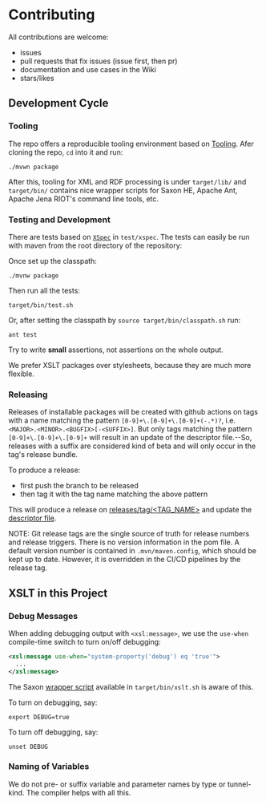 # Contributing

All contributions are welcome:

- issues
- pull requests that fix issues (issue first, then pr)
- documentation and use cases in the Wiki
- stars/likes

## Development Cycle

### Tooling

The repo offers a reproducible tooling environment based on
[Tooling](https://github.com/SCDH/tooling). Afer cloning the repo,
`cd` into it and run:

```shell
./mvwn package
```

After this, tooling for XML and RDF processing is under `target/lib/`
and `target/bin/` contains nice wrapper scripts for Saxon HE, Apache
Ant, Apache Jena RIOT's command line tools, etc.


### Testing and Development

There are tests based on [`XSpec`](https://github.com/xspec/xspec) in
`test/xspec`. The tests can easily be run with maven from the root
directory of the repository:

Once set up the classpath:

```shell
./mvnw package
```

Then run all the tests:

```shell
target/bin/test.sh
```

Or, after setting the classpath by `source target/bin/classpath.sh`
run:

```{shell}
ant test
```

Try to write **small** assertions, not assertions on the whole output.

We prefer XSLT packages over stylesheets, because they are much more
flexible.


### Releasing

Releases of installable packages will be created with github actions
on tags with a name matching the pattern
`[0-9]+\.[0-9]+\.[0-9]+(-.*)?`,
i.e. `<MAJOR>.<MINOR>.<BUGFIX>[-<SUFFIX>]`. But only tags matching the
pattern `[0-9]+\.[0-9]+\.[0-9]+` will result in an update of the
descriptor file.--So, releases with a suffix are considered kind of
beta and will only occur in the tag's release bundle.

To produce a release:

- first push the branch to be released
- then tag it with the tag name matching the above pattern

This will produce a release on [releases/tag/<TAG_NAME>](releases/tag)
and update the [descriptor
file](https://scdh.github.io/dts-transformations/descriptor.xml).

NOTE: Git release tags are the single source of truth for release
numbers and release triggers. There is no version information in the
pom file. A default version number is contained in
`.mvn/maven.config`, which should be kept up to date. However, it is
overridden in the CI/CD pipelines by the release tag.


## XSLT in this Project

### Debug Messages

When adding debugging output with `<xsl:message>`, we use the
`use-when` compile-time switch to turn on/off debugging:

```xml
<xsl:message use-when="system-property('debug') eq 'true'">
  ...
</xsl:message>
```

The Saxon [wrapper script](scripts/xslt.sh) available in
`target/bin/xslt.sh` is aware of this.

To turn on debugging, say:

```shell
export DEBUG=true
```

To turn off debugging, say:

```shell
unset DEBUG
```

### Naming of Variables

We do not pre- or suffix variable and parameter names by type or
tunnel-kind. The compiler helps with all this.
